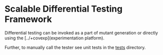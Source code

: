 # Scalable Differential Testing Framework

Differential testing can be invoked as a part of mutant generation or directly using the [../+covexp](experimentation platform). 

Further, to manually call the tester see unit tests in the [tests](tests/) directory.
